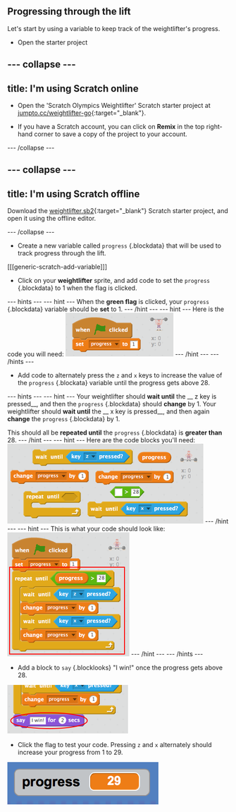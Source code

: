 ## Progressing through the lift

Let's start by using a variable to keep track of the weightlifter's progress.

+ Open the starter project

--- collapse ---
---
title: I'm using Scratch online
---

+ Open the 'Scratch Olympics Weightlifter' Scratch starter project at [jumpto.cc/weightlifter-go](http://jumpto.cc/weightlifter-go){:target="_blank"}.

+ If you have a Scratch account, you can click on **Remix** in the top right-hand corner to save a copy of the project to your account.

--- /collapse ---

--- collapse ---
---
title: I'm using Scratch offline
---

Download the [weightlifter.sb2](resources/weightlifter.sb2){:target="_blank"} Scratch starter project, and open it using the offline editor.

--- /collapse ---

+ Create a new variable called `progress` {.blockdata} that will be used to track progress through the lift.

[[[generic-scratch-add-variable]]]

+ Click on your __weightlifter__ sprite, and add code to set the `progress` {.blockdata} to 1 when the flag is clicked.

--- hints --- --- hint ---
When the __green flag__ is clicked, your `progress` {.blockdata} variable should be __set__ to 1.
--- /hint --- --- hint ---
Here is the code you will need:
![Code for setting progress to 1](images/weights-progress-set-code.png)
--- /hint --- --- /hints ---

+ Add code to alternately press the `z` and `x` keys to increase the value of the `progress` {.blockata} variable until the progress gets above 28.

--- hints --- --- hint ---
Your weightlifter should __wait until__ the __ z key is pressed__, and then the `progress` {.blockdata} should __change__ by 1. Your weightlifter should __wait until__ the __ x key is pressed__, and then again __change__ the `progress` {.blockdata} by 1.

This should all be __repeated until__ the `progress` {.blockdata} is __greater than__ 28.
--- /hint --- --- hint ---
Here are the code blocks you'll need:
![Blocks for increasing the progress](images/weights-keypress-blocks.png)
--- /hint --- --- hint ---
This is what your code should look like:
![Code for increasing the progress](images/weights-keypress-code.png)
--- /hint --- --- /hints ---

+ Add a block to `say` {.blocklooks} "I win!" once the progress gets above 28.

![Code for displaying "I win!" message](images/weights-win-code.png)

+ Click the flag to test your code. Pressing `z` and `x` alternately should increase your progress from 1 to 29.

![Testing key presses](images/weights-progress-test.png)
